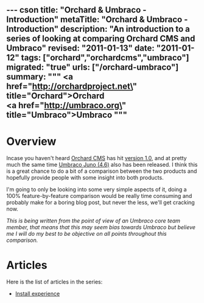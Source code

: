 --- cson
title: "Orchard & Umbraco - Introduction"
metaTitle: "Orchard & Umbraco - Introduction"
description: "An introduction to a series of looking at comparing Orchard CMS and Umbraco"
revised: "2011-01-13"
date: "2011-01-12"
tags: ["orchard","orchardcms","umbraco"]
migrated: "true"
urls: ["/orchard-umbraco"]
summary: """
<a href=\"http://orchardproject.net\" title=\"Orchard\">Orchard</a>
<br />
<a href=\"http://umbraco.org\" title=\"Umbraco\">Umbraco</a>
"""
---
# Overview

Incase you haven't heard [Orchard CMS][1] has hit [version 1.0][2], and at pretty much the same time [Umbraco Juno (4.6)][3] also has been released. I think this is a great chance to do a bit of a comparison between the two products and hopefully provide people with some insight into both products.

I'm going to only be looking into some very simple aspects of it, doing a 100% feature-by-feature comparison would be really time consuming and probably make for a boring blog post, but never the less, we'll get cracking now.

*This is being written from the point of view of an Umbraco core team member, that means that this may seem bias towards Umbraco but believe me I will do my best to be objective on all points throughout this comparison.*

# Articles

Here is the list of articles in the series:

* [Install experience][4]


  [1]: http://orchardproject.net/
  [2]: http://orchard.codeplex.com/releases/view/50197
  [3]: http://umbraco.codeplex.com/releases/view/59025
  [4]: /orchard-umbraco-installing